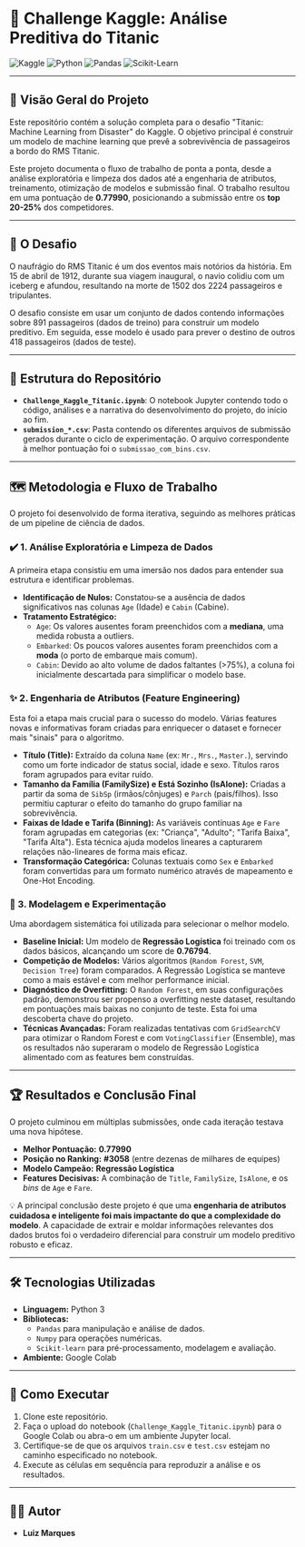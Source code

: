 # 🚢 Challenge Kaggle: Análise Preditiva do Titanic

![Kaggle](https://img.shields.io/badge/Kaggle-Titanic-blue.svg)
![Python](https://img.shields.io/badge/Python-3.10%2B-brightgreen.svg)
![Pandas](https://img.shields.io/badge/Pandas-2.x-blueviolet.svg)
![Scikit-Learn](https://img.shields.io/badge/Scikit--Learn-1.x-orange.svg)

---

## 🎯 Visão Geral do Projeto

Este repositório contém a solução completa para o desafio "Titanic: Machine Learning from Disaster" do Kaggle. O objetivo principal é construir um modelo de machine learning que prevê a sobrevivência de passageiros a bordo do RMS Titanic. 

Este projeto documenta o fluxo de trabalho de ponta a ponta, desde a análise exploratória e limpeza dos dados até a engenharia de atributos, treinamento, otimização de modelos e submissão final. O trabalho resultou em uma pontuação de **0.77990**, posicionando a submissão entre os **top 20-25%** dos competidores.

---

## 🧊 O Desafio

O naufrágio do RMS Titanic é um dos eventos mais notórios da história. Em 15 de abril de 1912, durante sua viagem inaugural, o navio colidiu com um iceberg e afundou, resultando na morte de 1502 dos 2224 passageiros e tripulantes.

O desafio consiste em usar um conjunto de dados contendo informações sobre 891 passageiros (dados de treino) para construir um modelo preditivo. Em seguida, esse modelo é usado para prever o destino de outros 418 passageiros (dados de teste).

---

## 📁 Estrutura do Repositório
- **`Challenge_Kaggle_Titanic.ipynb`**: O notebook Jupyter contendo todo o código, análises e a narrativa do desenvolvimento do projeto, do início ao fim.
- **`submission_*.csv`**: Pasta contendo os diferentes arquivos de submissão gerados durante o ciclo de experimentação. O arquivo correspondente à melhor pontuação foi o `submissao_com_bins.csv`.

---

## 🗺️ Metodologia e Fluxo de Trabalho

O projeto foi desenvolvido de forma iterativa, seguindo as melhores práticas de um pipeline de ciência de dados.

### ✔️ 1. Análise Exploratória e Limpeza de Dados
A primeira etapa consistiu em uma imersão nos dados para entender sua estrutura e identificar problemas.
- **Identificação de Nulos:** Constatou-se a ausência de dados significativos nas colunas `Age` (Idade) e `Cabin` (Cabine).
- **Tratamento Estratégico:**
    - `Age`: Os valores ausentes foram preenchidos com a **mediana**, uma medida robusta a outliers.
    - `Embarked`: Os poucos valores ausentes foram preenchidos com a **moda** (o porto de embarque mais comum).
    - `Cabin`: Devido ao alto volume de dados faltantes (>75%), a coluna foi inicialmente descartada para simplificar o modelo base.

### ✨ 2. Engenharia de Atributos (Feature Engineering)
Esta foi a etapa mais crucial para o sucesso do modelo. Várias features novas e informativas foram criadas para enriquecer o dataset e fornecer mais "sinais" para o algoritmo.
- **Título (Title):** Extraído da coluna `Name` (ex: `Mr.`, `Mrs.`, `Master.`), servindo como um forte indicador de status social, idade e sexo. Títulos raros foram agrupados para evitar ruído.
- **Tamanho da Família (FamilySize) e Está Sozinho (IsAlone):** Criadas a partir da soma de `SibSp` (irmãos/cônjuges) e `Parch` (pais/filhos). Isso permitiu capturar o efeito do tamanho do grupo familiar na sobrevivência.
- **Faixas de Idade e Tarifa (Binning):** As variáveis contínuas `Age` e `Fare` foram agrupadas em categorias (ex: "Criança", "Adulto"; "Tarifa Baixa", "Tarifa Alta"). Esta técnica ajuda modelos lineares a capturarem relações não-lineares de forma mais eficaz.
- **Transformação Categórica:** Colunas textuais como `Sex` e `Embarked` foram convertidas para um formato numérico através de mapeamento e One-Hot Encoding.

### 🧠 3. Modelagem e Experimentação
Uma abordagem sistemática foi utilizada para selecionar o melhor modelo.
- **Baseline Inicial:** Um modelo de **Regressão Logística** foi treinado com os dados básicos, alcançando um score de **0.76794**.
- **Competição de Modelos:** Vários algoritmos (`Random Forest`, `SVM`, `Decision Tree`) foram comparados. A Regressão Logística se manteve como a mais estável e com melhor performance inicial.
- **Diagnóstico de Overfitting:** O `Random Forest`, em suas configurações padrão, demonstrou ser propenso a overfitting neste dataset, resultando em pontuações mais baixas no conjunto de teste. Esta foi uma descoberta chave do projeto.
- **Técnicas Avançadas:** Foram realizadas tentativas com `GridSearchCV` para otimizar o Random Forest e com `VotingClassifier` (Ensemble), mas os resultados não superaram o modelo de Regressão Logística alimentado com as features bem construídas.

---

## 🏆 Resultados e Conclusão Final

O projeto culminou em múltiplas submissões, onde cada iteração testava uma nova hipótese.

- **Melhor Pontuação:** **0.77990**
- **Posição no Ranking:** **#3058** (entre dezenas de milhares de equipes)
- **Modelo Campeão:** **Regressão Logística**
- **Features Decisivas:** A combinação de `Title`, `FamilySize`, `IsAlone`, e os *bins* de `Age` e `Fare`.

💡 A principal conclusão deste projeto é que uma **engenharia de atributos cuidadosa e inteligente foi mais impactante do que a complexidade do modelo**. A capacidade de extrair e moldar informações relevantes dos dados brutos foi o verdadeiro diferencial para construir um modelo preditivo robusto e eficaz.

---

## 🛠️ Tecnologias Utilizadas
- **Linguagem:** Python 3
- **Bibliotecas:**
    - `Pandas` para manipulação e análise de dados.
    - `Numpy` para operações numéricas.
    - `Scikit-learn` para pré-processamento, modelagem e avaliação.
- **Ambiente:** Google Colab

---

## 🚀 Como Executar
1.  Clone este repositório.
2.  Faça o upload do notebook (`Challenge_Kaggle_Titanic.ipynb`) para o Google Colab ou abra-o em um ambiente Jupyter local.
3.  Certifique-se de que os arquivos `train.csv` e `test.csv` estejam no caminho especificado no notebook.
4.  Execute as células em sequência para reproduzir a análise e os resultados.

---

## 👨‍💻 Autor
- **Luiz Marques**
